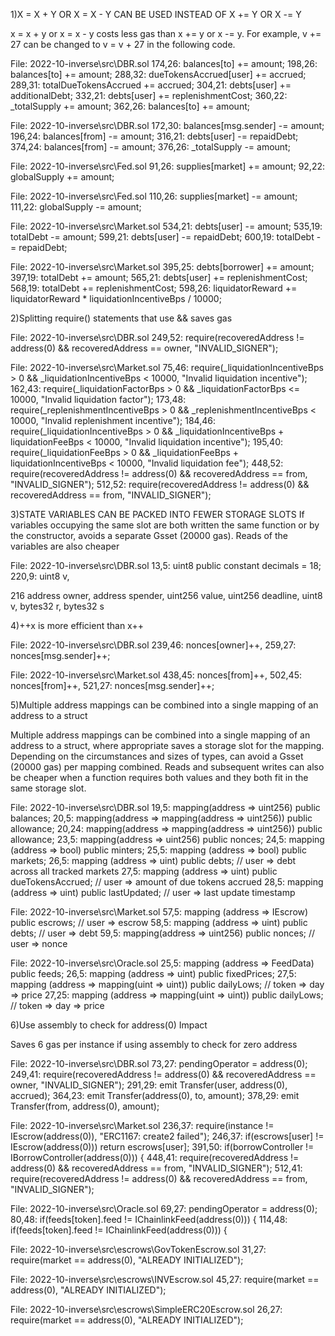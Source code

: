 1)X = X + Y OR X = X - Y CAN BE USED INSTEAD OF X += Y OR X -= Y

x = x + y or x = x - y costs less gas than x += y or x -= y. For example, v += 27 can be changed to v = v + 27 in the following code.

File: 2022-10-inverse\src\DBR.sol
  174,26:             balances[to] += amount;
  198,26:             balances[to] += amount;
  288,32:         dueTokensAccrued[user] += accrued;
  289,31:         totalDueTokensAccrued += accrued;
  304,21:         debts[user] += additionalDebt;
  332,21:         debts[user] += replenishmentCost;
  360,22:         _totalSupply += amount;
  362,26:             balances[to] += amount;
  
File: 2022-10-inverse\src\DBR.sol
  172,30:         balances[msg.sender] -= amount;
  196,24:         balances[from] -= amount;
  316,21:         debts[user] -= repaidDebt;
  374,24:         balances[from] -= amount;
  376,26:             _totalSupply -= amount;

File: 2022-10-inverse\src\Fed.sol
  91,26:         supplies[market] += amount;
  92,22:         globalSupply += amount;

File: 2022-10-inverse\src\Fed.sol
  110,26:         supplies[market] -= amount;
  111,22:         globalSupply -= amount;  

File: 2022-10-inverse\src\Market.sol
  534,21:         debts[user] -= amount;
  535,19:         totalDebt -= amount;
  599,21:         debts[user] -= repaidDebt;
  600,19:         totalDebt -= repaidDebt;
  
File: 2022-10-inverse\src\Market.sol
  395,25:         debts[borrower] += amount;
  397,19:         totalDebt += amount;
  565,21:         debts[user] += replenishmentCost;
  568,19:         totalDebt += replenishmentCost;
  598,26:         liquidatorReward += liquidatorReward * liquidationIncentiveBps / 10000;

2)Splitting require() statements that use && saves gas
  

File: 2022-10-inverse\src\DBR.sol
  249,52:             require(recoveredAddress != address(0) && recoveredAddress == owner, "INVALID_SIGNER");

File: 2022-10-inverse\src\Market.sol
  75,46:         require(_liquidationIncentiveBps > 0 && _liquidationIncentiveBps < 10000, "Invalid liquidation incentive");
  162,43:         require(_liquidationFactorBps > 0 && _liquidationFactorBps <= 10000, "Invalid liquidation factor");
  173,48:         require(_replenishmentIncentiveBps > 0 && _replenishmentIncentiveBps < 10000, "Invalid replenishment incentive");
  184,46:         require(_liquidationIncentiveBps > 0 && _liquidationIncentiveBps + liquidationFeeBps < 10000, "Invalid liquidation incentive");
  195,40:         require(_liquidationFeeBps > 0 && _liquidationFeeBps + liquidationIncentiveBps < 10000, "Invalid liquidation fee");
  448,52:             require(recoveredAddress != address(0) && recoveredAddress == from, "INVALID_SIGNER");
  512,52:             require(recoveredAddress != address(0) && recoveredAddress == from, "INVALID_SIGNER");

3)STATE VARIABLES CAN BE PACKED INTO FEWER STORAGE SLOTS
If variables occupying the same slot are both written the same function or by the constructor,
avoids a separate Gsset (20000 gas). Reads of the variables are also cheaper


File: 2022-10-inverse\src\DBR.sol
  13,5:     uint8 public constant decimals = 18;
  220,9:         uint8 v,


216     address owner,
        address spender,
        uint256 value,
        uint256 deadline,
        uint8 v,
        bytes32 r,
        bytes32 s  
		  
4)++x is more efficient than x++


File: 2022-10-inverse\src\DBR.sol
  239,46:                                 nonces[owner]++,
  259,27:         nonces[msg.sender]++;
  
File: 2022-10-inverse\src\Market.sol
  438,45:                                 nonces[from]++,
  502,45:                                 nonces[from]++,
  521,27:         nonces[msg.sender]++;    
 
5)Multiple address mappings can be combined into a single mapping of an address to a struct

Multiple address mappings can be combined into a single mapping of an address to a struct,
where appropriate saves a storage slot for the mapping. Depending on the circumstances and sizes of types, can avoid a Gsset (20000 gas) per mapping combined. Reads and subsequent writes can also be cheaper when a function requires both values and they both fit in the same storage slot.

 
File: 2022-10-inverse\src\DBR.sol
  19,5:     mapping(address => uint256) public balances;
  20,5:     mapping(address => mapping(address => uint256)) public allowance;
  20,24:     mapping(address => mapping(address => uint256)) public allowance;
  23,5:     mapping(address => uint256) public nonces;
  24,5:     mapping (address => bool) public minters;
  25,5:     mapping (address => bool) public markets;
  26,5:     mapping (address => uint) public debts; // user => debt across all tracked markets
  27,5:     mapping (address => uint) public dueTokensAccrued; // user => amount of due tokens accrued
  28,5:     mapping (address => uint) public lastUpdated; // user => last update timestamp

File: 2022-10-inverse\src\Market.sol
  57,5:     mapping (address => IEscrow) public escrows; // user => escrow
  58,5:     mapping (address => uint) public debts; // user => debt
  59,5:     mapping(address => uint256) public nonces; // user => nonce

File: 2022-10-inverse\src\Oracle.sol
  25,5:     mapping (address => FeedData) public feeds;
  26,5:     mapping (address => uint) public fixedPrices;
  27,5:     mapping (address => mapping(uint => uint)) public dailyLows; // token => day => price
  27,25:     mapping (address => mapping(uint => uint)) public dailyLows; // token => day => price 

6)Use assembly to check for address(0)
Impact

Saves 6 gas per instance if using assembly to check for zero address  

File: 2022-10-inverse\src\DBR.sol
  73,27:         pendingOperator = address(0);
  249,41:             require(recoveredAddress != address(0) && recoveredAddress == owner, "INVALID_SIGNER");
  291,29:         emit Transfer(user, address(0), accrued);
  364,23:         emit Transfer(address(0), to, amount);
  378,29:         emit Transfer(from, address(0), amount);

File: 2022-10-inverse\src\Market.sol
  236,37:         require(instance != IEscrow(address(0)), "ERC1167: create2 failed");
  246,37:         if(escrows[user] != IEscrow(address(0))) return escrows[user];
  391,50:         if(borrowController != IBorrowController(address(0))) {
  448,41:             require(recoveredAddress != address(0) && recoveredAddress == from, "INVALID_SIGNER");
  512,41:             require(recoveredAddress != address(0) && recoveredAddress == from, "INVALID_SIGNER");

File: 2022-10-inverse\src\Oracle.sol
  69,27:         pendingOperator = address(0);
  80,48:         if(feeds[token].feed != IChainlinkFeed(address(0))) {
  114,48:         if(feeds[token].feed != IChainlinkFeed(address(0))) {

File: 2022-10-inverse\src\escrows\GovTokenEscrow.sol
  31,27:         require(market == address(0), "ALREADY INITIALIZED");

File: 2022-10-inverse\src\escrows\INVEscrow.sol
  45,27:         require(market == address(0), "ALREADY INITIALIZED");

File: 2022-10-inverse\src\escrows\SimpleERC20Escrow.sol
  26,27:         require(market == address(0), "ALREADY INITIALIZED");

  